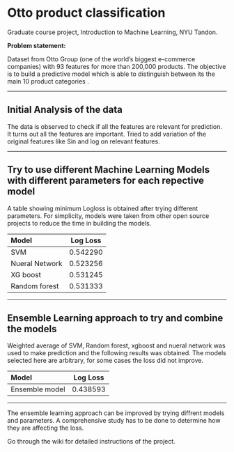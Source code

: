# Otto product classification
Graduate course project, Introduction to Machine Learning, NYU Tandon.

**Problem statement:**

Dataset from Otto Group (one of the world’s biggest e-commerce companies) with 93 features for more than 200,000 products. The objective is to build a predictive model which is able to distinguish between its  the main 10 product categories .

---------------------------
## Initial Analysis of the data

The data is observed to check if all the features  are relevant for prediction. It turns out all the features are important. Tried to add variation of the original features like Sin and log on relevant features. 

---------------------------
## Try to use different Machine Learning Models with different parameters for each repective model

A table showing minimum Logloss is obtained after trying different parameters. For simplicity,  models were taken from other open source projects to reduce the time in building the models.

| Model          | Log Loss       | 
| :---           |     :---:      |
| SVM            | 0.542290       |
| Nueral Network | 0.523256       |
| XG boost       | 0.531245       |
| Random forest  | 0.531333       |

---------------------------
## Ensemble Learning approach to try and combine the models

Weighted average of SVM, Random forest, xgboost and nueral network was used to make prediction and the following results was obtained. The models selected here are arbitrary, for some cases the loss did not improve.

| Model          | Log Loss       | 
| :---           |     :---:      |
| Ensemble model | 0.438593       |

---------------------------
The ensemble learning approach can be improved by trying diffrent models and parameters. A comprehensive study has to be done to determine how they are affecting the loss.

Go through the wiki for detailed instructions of the project. 
